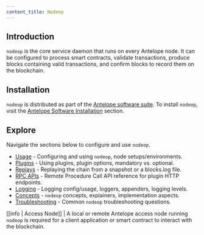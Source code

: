 ```yaml
---
content_title: Nodeop
---
```


## Introduction

`nodeop` is the core service daemon that runs on every Antelope node. It can be configured to process smart contracts, validate transactions, produce blocks containing valid transactions, and confirm blocks to record them on the blockchain.

## Installation

`nodeop` is distributed as part of the [Antelope software suite](https://github.com/AntelopeIO/leap). To install `nodeop`, visit the [Antelope Software Installation](../00_install/index.md) section.

## Explore

Navigate the sections below to configure and use `nodeop`.

* [Usage](02_usage/index.md) - Configuring and using `nodeop`, node setups/environments.
* [Plugins](03_plugins/index.md) - Using plugins, plugin options, mandatory vs. optional.
* [Replays](04_replays/index.md) - Replaying the chain from a snapshot or a blocks.log file.
* [RPC APIs](05_rpc_apis/index.md) - Remote Procedure Call API reference for plugin HTTP endpoints.
* [Logging](06_logging/index.md) - Logging config/usage, loggers, appenders, logging levels.
* [Concepts](07_concepts/index.md) - `nodeop` concepts, explainers, implementation aspects.
* [Troubleshooting](08_troubleshooting/index.md) - Common `nodeop` troubleshooting questions.

[[info | Access Node]]
| A local or remote Antelope access node running `nodeop` is required for a client application or smart contract to interact with the blockchain.
